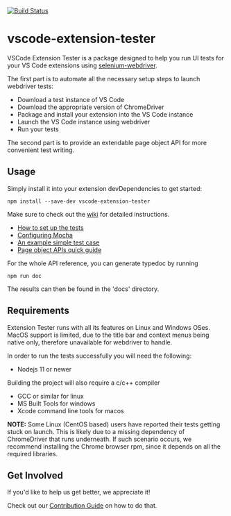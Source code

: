 [![Build Status](https://travis-ci.com/redhat-developer/vscode-extension-tester.svg?branch=master)](https://travis-ci.com/redhat-developer/vscode-extension-tester)

# vscode-extension-tester

VSCode Extension Tester is a package designed to help you run UI tests for your VS Code extensions using [selenium-webdriver](https://www.npmjs.com/package/selenium-webdriver). 

The first part is to automate all the necessary setup steps to launch webdriver tests:
 - Download a test instance of VS Code
 - Download the appropriate version of ChromeDriver
 - Package and install your extension into the VS Code instance 
 - Launch the VS Code instance using webdriver
 - Run your tests

The second part is to provide an extendable page object API for more convenient test writing. 

## Usage

Simply install it into your extension devDependencies to get started:
```
npm install --save-dev vscode-extension-tester
```

Make sure to check out the [wiki](../../wiki) for detailed instructions.
 - [How to set up the tests](../../wiki/Test-Setup)
 - [Configuring Mocha](../../wiki/Mocha-Configuration)
 - [An example simple test case](../../wiki/Writing-Simple-Tests)
 - [Page object APIs quick guide](../../wiki/Page-Object-APIs)
 
For the whole API reference, you can generate typedoc by running
```
npm run doc
```
The results can then be found in the 'docs' directory.

## Requirements

Extension Tester runs with all its features on Linux and Windows OSes.
MacOS support is limited, due to the title bar and context menus being native only, therefore unavailable for webdriver to handle.

In order to run the tests successfully you will need the following:
 - Nodejs 11 or newer

Building the project will also require a c/c++ compiler
 - GCC or similar for linux
 - MS Built Tools for windows
 - Xcode command line tools for macos

**NOTE:** Some Linux (CentOS based) users have reported their tests getting stuck on launch. This is likely due to a missing dependency of ChromeDriver that runs underneath. If such scenario occurs, we recommend installing the Chrome browser rpm, since it depends on all the required libraries.

## Get Involved

If you'd like to help us get better, we appreciate it!

Check out our [Contribution Guide](CONTRIBUTING.md) on how to do that.


